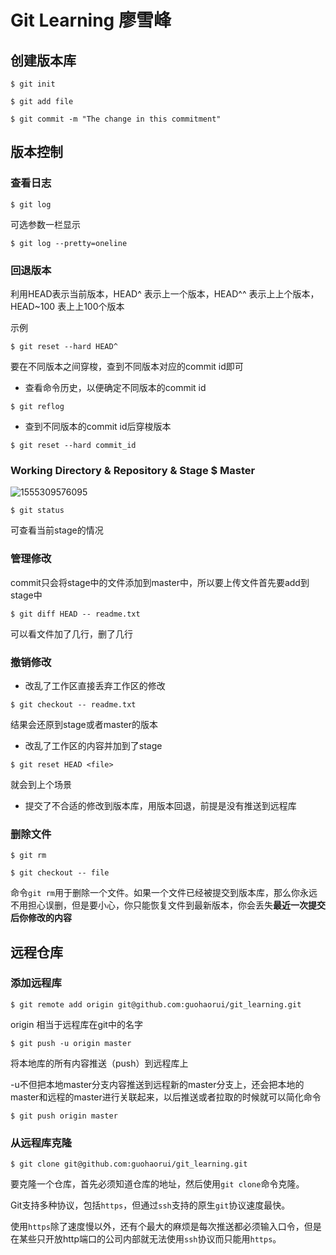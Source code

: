 # Git Learning 廖雪峰

## 创建版本库

``` 
$ git init
```

```
$ git add file
```

``` 
$ git commit -m "The change in this commitment"
```

## 版本控制

### 查看日志

``` 
$ git log 
```

可选参数一栏显示

```
$ git log --pretty=oneline
```

### 回退版本

利用HEAD表示当前版本，HEAD^ 表示上一个版本，HEAD^^ 表示上上个版本，HEAD~100 表上上100个版本

示例

```
$ git reset --hard HEAD^
```

要在不同版本之间穿梭，查到不同版本对应的commit id即可

+ 查看命令历史，以便确定不同版本的commit id

```
$ git reflog
```

+ 查到不同版本的commit id后穿梭版本

```
$ git reset --hard commit_id
```

### Working Directory & Repository & Stage $ Master

![1555309576095](C:\Users\Henry\AppData\Roaming\Typora\typora-user-images\1555309576095.png) 

``` 
$ git status 
```

可查看当前stage的情况

### 管理修改

commit只会将stage中的文件添加到master中，所以要上传文件首先要add到stage中

```
$ git diff HEAD -- readme.txt
```

可以看文件加了几行，删了几行

### 撤销修改

+ 改乱了工作区直接丢弃工作区的修改

```
$ git checkout -- readme.txt
```

结果会还原到stage或者master的版本

+ 改乱了工作区的内容并加到了stage

```
$ git reset HEAD <file>
```

就会到上个场景

+ 提交了不合适的修改到版本库，用版本回退，前提是没有推送到远程库



### 删除文件

```
$ git rm
```

```
$ git checkout -- file
```

命令`git rm`用于删除一个文件。如果一个文件已经被提交到版本库，那么你永远不用担心误删，但是要小心，你只能恢复文件到最新版本，你会丢失**最近一次提交后你修改的内容**

## 远程仓库

### 添加远程库

```
$ git remote add origin git@github.com:guohaorui/git_learning.git
```

origin 相当于远程库在git中的名字

```
$ git push -u origin master
```

将本地库的所有内容推送（push）到远程库上

-u不但把本地master分支内容推送到远程新的master分支上，还会把本地的master和远程的master进行关联起来，以后推送或者拉取的时候就可以简化命令

```
$ git push origin master
```



### 从远程库克隆

```
$ git clone git@github.com:guohaorui/git_learning.git
```

要克隆一个仓库，首先必须知道仓库的地址，然后使用`git clone`命令克隆。

Git支持多种协议，包括`https`，但通过`ssh`支持的原生`git`协议速度最快。

使用`https`除了速度慢以外，还有个最大的麻烦是每次推送都必须输入口令，但是在某些只开放http端口的公司内部就无法使用`ssh`协议而只能用`https`。
